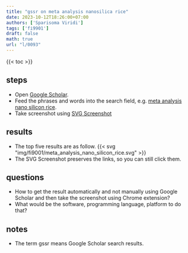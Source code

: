```yaml
---
title: "gssr on meta analysis nanosilica rice"
date: 2023-10-12T18:26:00+07:00
authors: ['Sparisoma Viridi']
tags: ['fi9901']
draft: false
math: true
url: "l/0093"
---
```

{{< toc >}}


## steps
+ Open [Google Scholar](https://scholar.google.com/).
+ Feed the phrases and words into the search field, e.g. [meta analysis nano silicon rice](https://scholar.google.com/scholar?q=meta+analysis+nano+silicon+rice).
+ Take screenshot using [SVG Screenshot](https://chrome.google.com/webstore/detail/svg-screenshot/nfakpcpmhhilkdpphcjgnokknpbpdllg)


## results
+ The top five results are as follow.
  {{< svg "img/fi9001/meta_analysis_nano_silicon_rice.svg" >}}
+ The SVG Screenshot preserves the links, so you can still click them.


## questions
+ How to get the result automatically and not manually using Google Scholar and then take the screenshot using Chrome extension?
+ What would be the software, programming language, platform to do that?


## notes
+ The term gssr means Google Scholar search results.